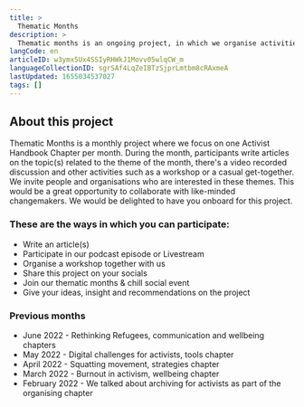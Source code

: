 ```yaml
---
title: >
  Thematic Months
description: >
  Thematic months is an ongoing project, in which we organise activities around an activist handbook chapter each month. 
langCode: en
articleID: w3ymx5Ux4SSIyRHWkJ1Movv05wlqCW_m
languageCollectionID: sgrSAf4LqZeIBTzSjprLmtbm8cRAxmeA
lastUpdated: 1655034537027
tags: []
---
```


## About this project

Thematic Months is a monthly project where we focus on one Activist Handbook Chapter per month. During the month, participants write articles on the topic(s) related to the theme of the month, there's a video recorded discussion and other activities such as a workshop or a casual get-together. We invite people and organisations who are interested in these themes. This would be a great opportunity to collaborate with like-minded changemakers. We would be delighted to have you onboard for this project.

### These are the ways in which you can participate:

-   Write an article(s)
-   Participate in our podcast episode or Livestream
-   Organise a workshop together with us
-   Share this project on your socials
-   Join our thematic months & chill social event
-   Give your ideas, insight and recommendations on the project

### Previous months

-   June 2022 - Rethinking Refugees, communication and wellbeing chapters
-   May 2022 - Digital challenges for activists, tools chapter
-   April 2022 - Squatting movement, strategies chapter
-   March 2022 - Burnout in activism, wellbeing chapter
-   February 2022 - We talked about archiving for activists as part of the organising chapter